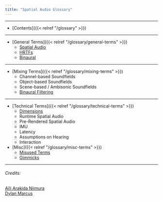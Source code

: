 ```yaml
---
title: "Spatial Audio Glossary"
---
```

---
- [Contents]({{< relref "/glossary" >}})
---
- [General Terms]({{< relref "/glossary/general-terms" >}})
	- [Spatial Audio](general-terms#spatial-audio)
	- [HRTFs](general-terms#HRTF)
	- [Binaural](general-terms#binaural)
---
- [Mixing Terms]({{< relref "/glossary/mixing-terms" >}})
	- Channel-based Soundfields
	- Object-based Soundfields
	- Scene-based / Ambisonic Soundfields
	- [Binaural Filtering](mixing-terms#binaural-filtering)
---
- [Technical Terms]({{< relref "/glossary/technical-terms" >}})
	- [Dimensions](technical-terms#3dof)
	- Runtime Spatial Audio
	- Pre-Rendered Spatial Audio
	- IMU
	- Latency
	- Assumptions on Hearing
	- Interaction
- [Misc]({{< relref "/glossary/misc-terms" >}})
	- [Misused Terms](misc-terms#misused)
	- [Gimmicks](misc-terms#gimmicks)
---
###### Credits:
[Aïli Arakida Niimura](https://github.com/clpng)\
[Dylan Marcus](https://github.com/himwho)